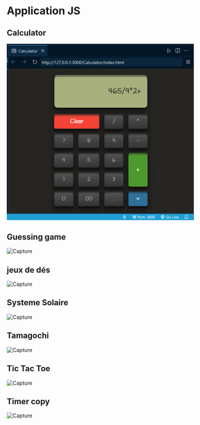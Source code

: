 # Application JS

## Calculator
![Capture ](./Calculator/Capture%20d’écran%20(313).png)
## Guessing game
![Capture ]()
## jeux de dés
![Capture ]()
## Systeme Solaire 
![Capture ]()
## Tamagochi 
![Capture ]()
## Tic Tac Toe 
![Capture ]()
## Timer copy 
![Capture ]()
